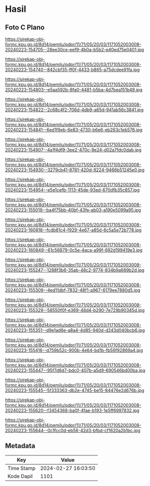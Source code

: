 # Hasil

## Foto C Plano

https://sirekap-obj-formc.kpu.go.id/8d14/pemilu/pdpr/11/71/05/20/03/1171052003008-20240223-154705--28ee30ce-eef9-4b0a-b5b2-e40ed75e0401.jpg

https://sirekap-obj-formc.kpu.go.id/8d14/pemilu/pdpr/11/71/05/20/03/1171052003008-20240223-154740--842cbf35-ff0f-4433-b865-a75dcdee91fa.jpg

https://sirekap-obj-formc.kpu.go.id/8d14/pemilu/pdpr/11/71/05/20/03/1171052003008-20240223-154803--e5aa592b-8fa0-4481-b5ba-4d7bea151b49.jpg

https://sirekap-obj-formc.kpu.go.id/8d14/pemilu/pdpr/11/71/05/20/03/1171052003008-20240223-154822--2c68c4f2-706d-4db9-a65d-941ab56c3841.jpg

https://sirekap-obj-formc.kpu.go.id/8d14/pemilu/pdpr/11/71/05/20/03/1171052003008-20240223-154841--6ed1f9eb-6e83-4730-b6e6-eb263c1eb576.jpg

https://sirekap-obj-formc.kpu.go.id/8d14/pemilu/pdpr/11/71/05/20/03/1171052003008-20240223-154907--4a1f4df9-3ee2-470c-9e24-d02a7fdc0dab.jpg

https://sirekap-obj-formc.kpu.go.id/8d14/pemilu/pdpr/11/71/05/20/03/1171052003008-20240223-154930--3279cb41-8781-420d-9224-9466b51245e0.jpg

https://sirekap-obj-formc.kpu.go.id/8d14/pemilu/pdpr/11/71/05/20/03/1171052003008-20240223-154954--e5e1cefb-1113-45de-93ed-670dfb35c857.jpg

https://sirekap-obj-formc.kpu.go.id/8d14/pemilu/pdpr/11/71/05/20/03/1171052003008-20240223-155019--ba4f75bb-40bf-43fe-ab03-a190e5099a95.jpg

https://sirekap-obj-formc.kpu.go.id/8d14/pemilu/pdpr/11/71/05/20/03/1171052003008-20240223-160818--fcdb81c4-f929-4e67-a85d-6c5a5e72b778.jpg

https://sirekap-obj-formc.kpu.go.id/8d14/pemilu/pdpr/11/71/05/20/03/1171052003008-20240223-160849--61c56879-0c5e-4aca-a99f-692d199419e3.jpg

https://sirekap-obj-formc.kpu.go.id/8d14/pemilu/pdpr/11/71/05/20/03/1171052003008-20240223-155247--1288f3b6-35ab-48c2-9774-834b9a689b2d.jpg

https://sirekap-obj-formc.kpu.go.id/8d14/pemilu/pdpr/11/71/05/20/03/1171052003008-20240223-155309--4ed11dbf-7832-48f1-a967-6179ee7880d5.jpg

https://sirekap-obj-formc.kpu.go.id/8d14/pemilu/pdpr/11/71/05/20/03/1171052003008-20240223-155329--58550f0f-e369-48d4-b290-7e729b90345d.jpg

https://sirekap-obj-formc.kpu.go.id/8d14/pemilu/pdpr/11/71/05/20/03/1171052003008-20240223-155351--d9e1ad6e-a8a4-4d85-940d-d243d040bcb6.jpg

https://sirekap-obj-formc.kpu.go.id/8d14/pemilu/pdpr/11/71/05/20/03/1171052003008-20240223-155416--d759b52c-900b-4e64-bd1b-fb56f92869a4.jpg

https://sirekap-obj-formc.kpu.go.id/8d14/pemilu/pdpr/11/71/05/20/03/1171052003008-20240223-155447--95f7d6d7-bdc0-407b-a5d9-690546bd00ba.jpg

https://sirekap-obj-formc.kpu.go.id/8d14/pemilu/pdpr/11/71/05/20/03/1171052003008-20240223-155545--5f333363-db2e-4745-be15-84476e2d676b.jpg

https://sirekap-obj-formc.kpu.go.id/8d14/pemilu/pdpr/11/71/05/20/03/1171052003008-20240223-155620--f3454368-ba0f-4fae-b193-1e5ff6997832.jpg

https://sirekap-obj-formc.kpu.go.id/8d14/pemilu/pdpr/11/71/05/20/03/1171052003008-20240223-155644--0c1fcc0d-eb56-42d3-bfbd-cf1620a2b1bc.jpg


## Metadata

| Key        | Value               |
| ---------- | ------------------- |
| Time Stamp | 2024-02-27 16:03:50 |
| Kode Dapil | 1101                |



